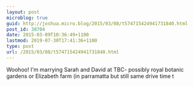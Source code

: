 ```yaml
---
layout: post
microblog: true
guid: http://joshua.micro.blog/2015/03/08/t574715424941731840.html
post_id: 38704
date: 2015-03-09T10:36:49+1100
lastmod: 2019-07-30T17:41:36+1100
type: post
url: /2015/03/08/t574715424941731840.html
---
```

Woohoo! I'm marrying Sarah and David at TBC- possibly royal botanic gardens or Elizabeth farm (in parramatta but still same drive time t
